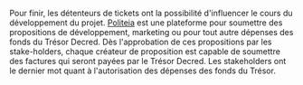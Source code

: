 Pour finir, les détenteurs de tickets ont la possibilité d'influencer le cours du développement du projet. [Politeia](proposals.decred.org) est une plateforme pour soumettre des propositions de développement, marketing ou pour tout autre dépenses des fonds du Trésor Decred. Dès l'approbation de ces propositions par les stake-holders, chaque créateur de proposition est capable de soumettre des factures qui seront payées par le Trésor Decred. Les stakeholders ont le dernier mot quant à l'autorisation des dépenses des fonds du Trésor.
